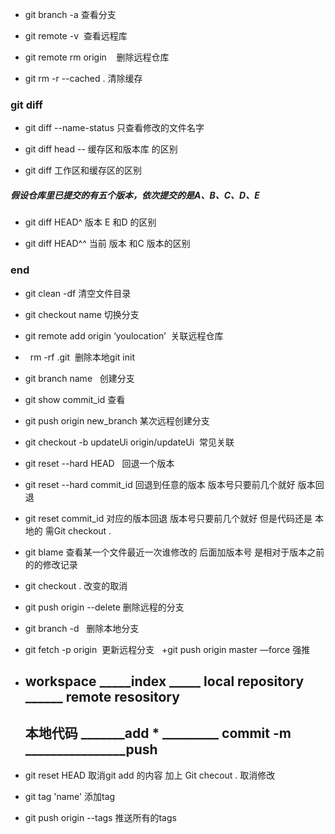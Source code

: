 + git branch -a 查看分支

+ git remote -v  查看远程库

+ git remote rm origin    删除远程仓库

+  git rm -r --cached . 清除缓存


### git  diff  
+ git diff  --name-status      只查看修改的文件名字

+  git  diff head --<filename>   缓存区和版本库 的区别 
 
+  git  diff  工作区和缓存区的区别

#####  假设仓库里已提交的有五个版本，依次提交的是A、B、C、D、E

+ git diff HEAD^  版本 E 和D 的区别 

+ git diff  HEAD^^   当前 版本 和C  版本的区别

### end 



+ git clean -df     清空文件目录

+ git  checkout name 切换分支

+  git remote add origin ‘youlocation’  关联远程仓库
+   rm -rf .git  删除本地git init 

+  git branch  name   创建分支
+  git show   commit_id   查看
+  git push origin new_branch  某次远程创建分支
+ git checkout -b updateUi origin/updateUi  常见关联
+ git  reset --hard HEAD   回退一个版本 
+ git  reset --hard commit_id  回退到任意的版本  版本号只要前几个就好 版本回退 
+ git  reset  commit_id   对应的版本回退  版本号只要前几个就好  但是代码还是 本地的 需Git checkout .
+ git   blame   查看某一个文件最近一次谁修改的    后面加版本号  是相对于版本之前的的修改记录
+ git  checkout .   改变的取消
+ git push origin --delete <BranchName> 删除远程的分支
+ git branch -d <BranchName>   删除本地分支
+ git fetch -p origin  更新远程分支  
 +git push origin master —force   强推   
 
 
+ ## workspace  _____index  _____  local repository  ______ remote resository  
  ## 本地代码  _______add  * _________ commit -m ________________push    
  
+  git  reset HEAD   取消git  add  的内容  加上 Git checout  . 取消修改

+  git tag 'name'  添加tag   

+  git push origin  --tags    推送所有的tags  



 
 
 
 

